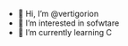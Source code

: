 - 👋 Hi, I’m @vertigorion
- 👀 I’m interested in sofwtare
- 🌱 I’m currently learning C

<!---
vertigorion/vertigorion is a ✨ special ✨ repository because its `README.md` (this file) appears on your GitHub profile.
You can click the Preview link to take a look at your changes.
--->
